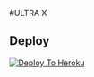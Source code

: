 #ULTRA X

## Deploy
[![Deploy To Heroku](https://www.herokucdn.com/deploy/button.svg)](https://dashboard.heroku.com/new?button-url=https%3A%2F%2Fgithub.com%2FLEGENDXOP%2FHEROKU&template=https%3A%2F%2Fgithub.com%2FLEGENDXOP%2FHEROKU)
